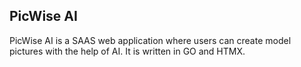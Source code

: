 ## PicWise AI
PicWise AI is a SAAS web application where users can create model pictures with the help of AI. It is written in GO and HTMX.
